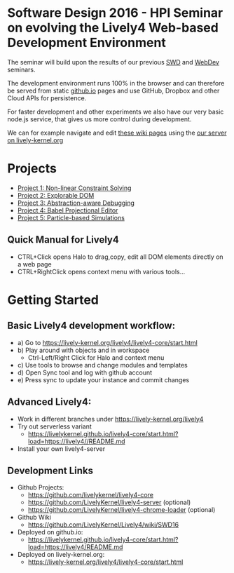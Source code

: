 # Software Design 2016 - HPI Seminar on evolving the Lively4 Web-based Development Environment

The seminar will build upon the results of our previous [SWD](SWD15) and [WebDev](WebDev16) seminars.

The development environment runs 100% in the browser and can therefore be served from static [github.io](https://livelykernel.github.io/lively4-core/draft/start.html?load=/README.md) pages and use GitHub, Dropbox and other Cloud APIs for persistence. 

For faster development and other experiments we also have our very basic node.js service, that gives us more control during development. 

We can for example navigate and edit [these wiki pages](https://github.com/LivelyKernel/Lively4/wiki/WebDev16) using the 
[our server on lively-kernel.org](https://lively-kernel.org/lively4/lively4-core/draft/start.html?load=https://lively-kernel.org/lively4/Lively4.wiki/WebDev16.md)

# Projects

- [Project 1: Non-linear Constraint Solving](project1.md)
- [Project 2: Explorable DOM](project2.md)
- [Project 3: Abstraction-aware Debugging](project3.md)
- [Project 4: Babel Projectional Editor](project4.md)
- [Project 5: Particle-based Simulations](project5.md)

## Quick Manual for Lively4

- CTRL+Click opens Halo to drag,copy, edit all DOM elements directly on a web page
- CTRL+RightClick opens context menu with various tools...

# Getting Started

## Basic Lively4 development workflow:

- a) Go to https://lively-kernel.org/lively4/lively4-core/start.html
- b) Play around with objects and in workspace 
  - Ctrl-Left/Right Click for Halo and context menu
- c) Use tools to browse and change modules and templates
- d) Open Sync tool and log with github account 
- e) Press sync to update your instance and commit changes

## Advanced Lively4: 

- Work in different branches under https://lively-kernel.org/lively4
- Try out serverless variant   
  - https://livelykernel.github.io/lively4-core/start.html?load=https://lively4//README.md
- Install your own lively4-server

## Development Links

- Github Projects: 
  - https://github.com/livelykernel/lively4-core 
  - https://github.com/LivelyKernel/lively4-server (optional) 
  - https://github.com/LivelyKernel/lively4-chrome-loader (optional)
- Github Wiki 
  - https://github.com/LivelyKernel/Lively4/wiki/SWD16
- Deployed on github.io: 
  - https://livelykernel.github.io/lively4-core/start.html?load=https://lively4/README.md
- Deployed on lively-kernel.org: 
  - https://lively-kernel.org/lively4/lively4-core/start.html

